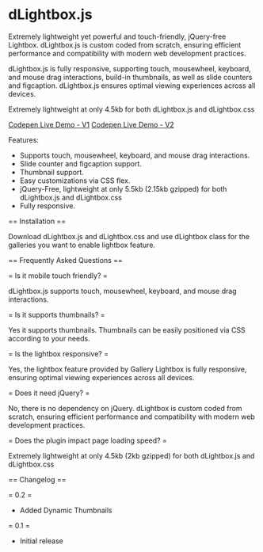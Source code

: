 # dLightbox.js

Extremely lightweight yet powerful and touch-friendly, jQuery-free Lightbox. dLightbox.js is custom coded from scratch, ensuring efficient performance and compatibility with modern web development practices.

dLightbox.js is fully responsive, supporting touch, mousewheel, keyboard, and mouse drag interactions, build-in thumbnails, as well as slide counters and figcaption. dLightbox.js ensures optimal viewing experiences across all devices.

Extremely lightweight at only 4.5kb for both dLightbox.js and dLightbox.css

<a href="https://codepen.io/dmrhn/pen/abxYyQg" target=_blank>Codepen Live Demo - V1</a>
<a href="https://codepen.io/dmrhn/pen/KKYbGXK" target=_blank>Codepen Live Demo - V2</a>


Features:

* Supports touch, mousewheel, keyboard, and mouse drag interactions.
* Slide counter and figcaption support.
* Thumbnail support.
* Easy customizations via CSS flex.
* jQuery-Free, lightweight at only 5.5kb (2.15kb gzipped) for both dLightbox.js and dLightbox.css
* Fully responsive.

== Installation ==

Download dLightbox.js and dLightbox.css and use dLightbox class for the galleries you want to enable lightbox feature.

== Frequently Asked Questions ==

= Is it mobile touch friendly? =

dLightbox.js supports touch, mousewheel, keyboard, and mouse drag interactions.

= Is it supports thumbnails? =

Yes it supports thumbnails. Thumbnails can be easily positioned via CSS according to your needs.

= Is the lightbox responsive? =

Yes, the lightbox feature provided by Gallery Lightbox is fully responsive, ensuring optimal viewing experiences across all devices.

= Does it need jQuery? =

No, there is no dependency on jQuery. dLightbox is custom coded from scratch, ensuring efficient performance and compatibility with modern web development practices.

= Does the plugin impact page loading speed? =

Extremely lightweight at only 4.5kb (2kb gzipped) for both dLightbox.js and dLightbox.css

== Changelog ==

= 0.2 =
* Added Dynamic Thumbnails

= 0.1 =
* Initial release
